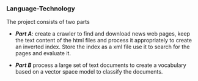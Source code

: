 ### Language-Technology

The project consists of two parts

* ***Part A***: create a crawler to find and download news web pages, keep the text content of the html files and process it appropriately to create an inverted index. Store the index as a xml file use it to search for the pages and evaluate it.

* ***Part B*** process a large set of text documents to create a vocabulary based on a vector space model to classify the documents.
